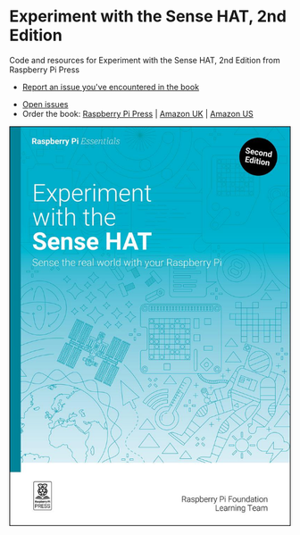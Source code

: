 # Experiment with the Sense HAT, 2nd Edition
Code and resources for Experiment with the Sense HAT, 2nd Edition from Raspberry Pi Press

* [Report an issue you've encountered in the book](https://github.com/raspberrypipress/experiment-with-the-sense-hat/issues/new/choose)

<a name="errata"></a>

* [Open issues](https://github.com/raspberrypipress/experiment-with-the-sense-hat/issues)
* Order the book: [Raspberry Pi Press](https://store.rpipress.cc/collections/latest-releases/products/experiment-with-the-sense-hat-1) | [Amazon UK](https://www.amazon.co.uk/Experiment-Sense-HAT-Raspberry-Essentials/dp/1916868401) | [Amazon US](https://www.amazon.com/Experiment-Sense-HAT-Raspberry-Essentials/dp/1916868401)
<img src="https://github.com/raspberrypipress/experiment-with-the-sense-hat/blob/main/cover_front.jpg?raw=true" width="512" alt="Book cover image" />
